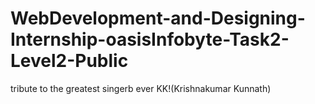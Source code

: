 # WebDevelopment-and-Designing-Internship-oasisInfobyte-Task2-Level2-Public
tribute to the greatest singerb ever KK!(Krishnakumar Kunnath)
